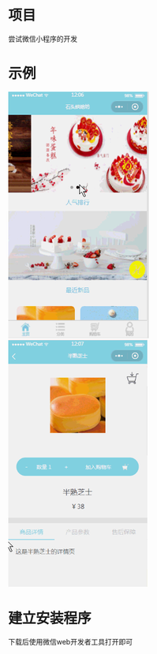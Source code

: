 # 项目

尝试微信小程序的开发


# 示例

![image](https://github.com/ericyishi/img-folder/blob/master/cake/cake_1.gif)
![image](https://github.com/ericyishi/img-folder/blob/master/cake/cake_2_shoppingCart.gif)



# 建立安装程序

下载后使用微信web开发者工具打开即可
